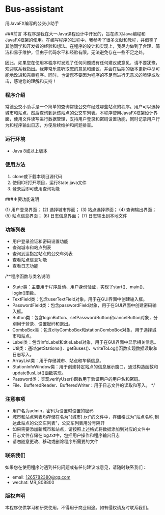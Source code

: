 # Bus-assistant
用JavaFX编写的公交小助手

###前言
本程序是我在大一Java课程设计中开发的，旨在练习Java编程和JavaFX框架的使用。在编写程序的过程中，我参考了很多文献和教程，并借鉴了其他同学和开发者的经验和想法。在程序的设计和实现上，我尽力做到了合理、简洁和易于维护，但由于代码水平和经验有限，无法避免存在一些不足之处。

因此，如果您在使用本程序时发现了任何问题或有任何建议或意见，请不要犹豫，欢迎联系我指出。我非常乐意听取您的意见和建议，并会在后期的版本更新中尽可能地改进和完善程序。同时，也请您不要因为程序的不足而进行无意义的喷评或攻击，感谢您的理解和支持！

### 程序介绍

常德公交小助手是一个简单的查询常德公交车经过哪些站点的程序。用户可以选择城市和站点，然后查询到达该站点的公交车列表。本程序使用JavaFX框架设计界面，使用文件读写进行数据管理，支持用户登录和密码设置功能，同时记录用户行为和程序输出日志，方便后续维护和问题排查。

### 运行环境

- Java 8或以上版本

### 使用方法

1. clone或下载本项目源代码
2. 使用IDE打开项目，运行State.java文件
3. 登录后即可使用查询功能

###主要功能说明

(1)	用户登录界面；
(2)	选择城市界面；
(3)	站点选择界面；
(4)	查询输出界面；
(5)	站点信息界面；
(6)	日志信息界面；
(7)	日志输出到本地文件

### 功能列表

- 用户登录验证和密码设置功能
- 查询城市和站点列表
- 查询到达指定站点的公交车列表
- 查看站点信息功能
- 查看日志功能




/**程序函数与类名说明
- State类：主要用于程序启动、用户身份验证，实现了start()、main()、login()函数。
- TextField类：包含userTextField对象，用于在GUI界面中创建输入框。
- PasswordField类：包含passwordField对象，用于在GUI界面中创建密码输入框。
- Button类：包含loginButton、setPasswordButton和cancelButton对象，分别用于登录、设置密码和退出。
- ComboBox类：包含cityComboBox和stationComboBox对象，用于选择城市和站点。
- Label类：包含infoLabel和titleLabel对象，用于在GUI界面中显示相关信息。
- Util类：通过getStations()、getBuses()、writeToLog()函数实现数据读取和日志写入。
- ArrayList类：用于存储城市、站点和车辆信息。
- StationInfoWindow类：用于创建特定站点的信息展示窗口，通过构造函数和updateBusList()函数实现。
- Password类：实现verifyUser()函数用于验证用户的用户名和密码。
- File、BufferedReader、BufferedWriter：用于日志文件的读取和写入。
*/

### 注意事项

- 用户名为admin，密码为设置时设置的密码
- 城市和站点列表均存储在名为"{城市}.txt"的文件中，存储格式为"站点名称,到达此站点的公交车列表"，公交车列表用分号隔开
- 如果需要添加新城市和站点，请按照上述格式将数据添加到对应的文件中
- 日志文件存储在log.txt中，包括用户操作和程序输出日志
- 请勿随意更改、移动或删除程序所需要的文件

### 联系我们

如果您在使用程序时遇到任何问题或有任何建议或意见，请随时联系我们：

- email: 1265782380@qq.com
- wechat: MR_808800

### 版权声明

本程序仅供学习和研究使用，不得用于商业用途。如有侵权请及时联系我们。



